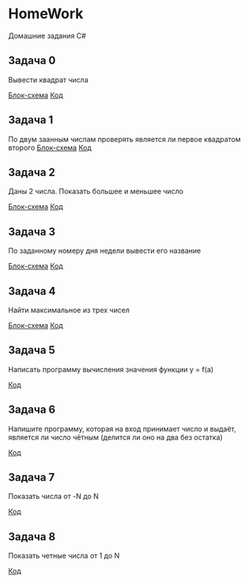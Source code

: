 # HomeWork
Домашние задания C#

## Задача 0

Вывести квадрат числа

[Блок-схема](work0/000.drawio.png) [Код](work0/Program.cs)

## Задача 1
По двум заанным числам проверять является ли первое квадратом второго
[Блок-схема](work1/001.drawio.png) [Код](work1/Program.cs)

## Задача 2

Даны 2 числа. Показать большее и меньшее число

[Блок-схема](work2/002.drawio.png) [Код](work2/Program.cs)

## Задача 3

По заданному номеру дня недели вывести его название

[Блок-схема](work3/003.drawio.png) [Код](work3/Program.cs)

## Задача 4

Найти максимальное из трех чисел

[Блок-схема](work4/004.drawio.png) [Код](work4/Program.cs)

## Задача 5

Написать программу вычисления значения функции y = f(a)

[Код](work5/Program.cs)

## Задача 6

Напишите программу, которая на вход принимает число и выдаёт, является ли число чётным (делится ли оно на два без остатка)

[Код](work6/Program.cs)

## Задача 7

Показать числа от -N до N

[Код](work7/Program.cs)

## Задача 8

Показать четные числа от 1 до N

[Код](work8/Program.cs)
